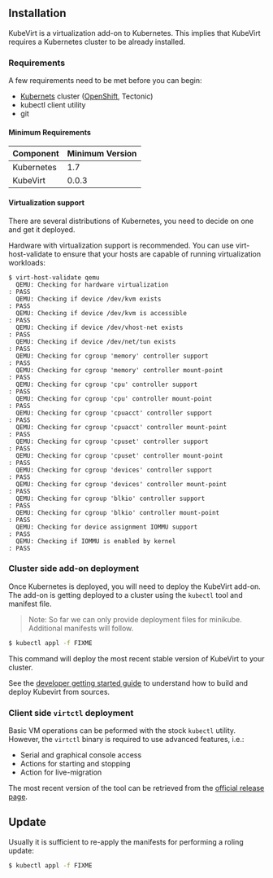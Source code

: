 ## Installation

KubeVirt is a virtualization add-on to Kubernetes. This implies that KubeVirt requires a Kubernetes cluster to be already installed.

### Requirements

A few requirements need to be met before you can begin:

* [Kubernets](https://kubernetes.io) cluster \([OpenShift](https://github.com/openshift/origin), Tectonic\)
* kubectl client utility
* git

#### Minimum Requirements

| Component | Minimum Version |
| --- | --- |
| Kubernetes | 1.7 |
| KubeVirt | 0.0.3 |

#### Virtualization support

There are several distributions of Kubernetes, you need to decide on one and get it deployed.

Hardware with virtualization support is recommended. You can use virt-host-validate to ensure that your hosts are capable of running virtualization workloads:

```
$ virt-host-validate qemu
  QEMU: Checking for hardware virtualization                                 : PASS
  QEMU: Checking if device /dev/kvm exists                                   : PASS
  QEMU: Checking if device /dev/kvm is accessible                            : PASS
  QEMU: Checking if device /dev/vhost-net exists                             : PASS
  QEMU: Checking if device /dev/net/tun exists                               : PASS
  QEMU: Checking for cgroup 'memory' controller support                      : PASS
  QEMU: Checking for cgroup 'memory' controller mount-point                  : PASS
  QEMU: Checking for cgroup 'cpu' controller support                         : PASS
  QEMU: Checking for cgroup 'cpu' controller mount-point                     : PASS
  QEMU: Checking for cgroup 'cpuacct' controller support                     : PASS
  QEMU: Checking for cgroup 'cpuacct' controller mount-point                 : PASS
  QEMU: Checking for cgroup 'cpuset' controller support                      : PASS
  QEMU: Checking for cgroup 'cpuset' controller mount-point                  : PASS
  QEMU: Checking for cgroup 'devices' controller support                     : PASS
  QEMU: Checking for cgroup 'devices' controller mount-point                 : PASS
  QEMU: Checking for cgroup 'blkio' controller support                       : PASS
  QEMU: Checking for cgroup 'blkio' controller mount-point                   : PASS
  QEMU: Checking for device assignment IOMMU support                         : PASS
  QEMU: Checking if IOMMU is enabled by kernel                               : PASS
```

### Cluster side add-on deployment

Once Kubernetes is deployed, you will need to deploy the KubeVirt add-on. The add-on is getting deployed to a cluster using the `kubectl` tool and manifest file.

> Note: So far we can only provide deployment files for minikube. Additional manifests will follow.

```bash
$ kubectl appl -f FIXME
```

This command will deploy the most recent stable version of KubeVirt to your cluster.

See the [developer getting started guide](https://github.com/kubevirt/kubevirt/blob/master/docs/getting-started.md) to understand how to build and deploy Kubevirt from sources.

### Client side `virtctl` deployment

Basic VM operations can be peformed with the stock `kubectl` utility. However, the `virtctl` binary is required to use advanced features, i.e.:

* Serial and graphical console access
* Actions for starting and stopping
* Action for live-migration

The most recent version of the tool can be retrieved from the [official release page](https://github.com/kubevirt/kubevirt/releases).

## Update

Usually it is sufficient to re-apply the manifests for performing a roling update:

```bash
$ kubectl appl -f FIXME
```